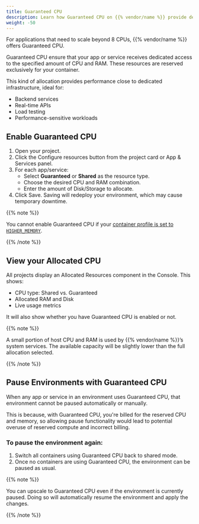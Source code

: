 ```yaml
---
title: Guaranteed CPU
description: Learn how Guaranteed CPU on {{% vendor/name %}} provide dedicated CPU and memory allocations for consistent, high-performance workloads. 
weight: -50
---
```


For applications that need to scale beyond 8 CPUs, {{% vendor/name %}} offers Guaranteed CPU.

Guaranteed CPU ensure that your app or service receives dedicated access to the specified amount of CPU and RAM. These resources are reserved exclusively for your container.

This kind of allocation provides performance close to dedicated infrastructure, ideal for:

- Backend services  
- Real-time APIs  
- Load testing  
- Performance-sensitive workloads

## Enable Guaranteed CPU

1. Open your project.
2. Click the Configure resources button from the project card or App & Services panel.
3. For each app/service:
   - Select **Guaranteed** or **Shared** as the resource type.
   - Choose the desired CPU and RAM combination.
   - Enter the amount of Disk/Storage to allocate.
4. Click Save. Saving will redeploy your environment, which may cause temporary downtime.

{{% note %}}

You cannot enable Guaranteed CPU if your [container profile is set to `HIGHER_MEMORY`](/manage-resources/adjust-resources.html#advanced-container-profiles).

{{% /note %}}

## View your Allocated CPU

All projects display an Allocated Resources component in the Console. This shows:

- CPU type: Shared vs. Guaranteed  
- Allocated RAM and Disk  
- Live usage metrics

It will also show whether you have Guaranteed CPU is enabled or not. 

{{% note %}}

A small portion of host CPU and RAM is used by {{% vendor/name %}}’s system services. The available capacity will be slightly lower than the full allocation selected.

{{% /note %}}

## Pause Environments with Guaranteed CPU

When any app or service in an environment uses Guaranteed CPU, that environment cannot be paused automatically or manually. 

This is because, with Guaranteed CPU, you're billed for the reserved CPU and memory, so allowing pause functionality would lead to potential overuse of reserved compute and incorrect billing.

### To pause the environment again:

1. Switch all containers using Guaranteed CPU back to shared mode.
2. Once no containers are using Guaranteed CPU, the environment can be paused as usual.

{{% note %}}

You can upscale to Guaranteed CPU even if the environment is currently paused. Doing so will automatically resume the environment and apply the changes.

{{% /note %}}

